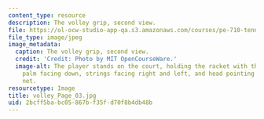 ```yaml
---
content_type: resource
description: The volley grip, second view.
file: https://ol-ocw-studio-app-qa.s3.amazonaws.com/courses/pe-710-tennis-spring-2007/2bcff5babc05867bf35fd70f8b4db48b_volley_Page_03.jpg
file_type: image/jpeg
image_metadata:
  caption: The volley grip, second view.
  credit: 'Credit: Photo by MIT OpenCourseWare.'
  image-alt: The player stands on the court, holding the racket with the right hand,
    palm facing down, strings facing right and left, and head pointing towards the
    net.
resourcetype: Image
title: volley_Page_03.jpg
uid: 2bcff5ba-bc05-867b-f35f-d70f8b4db48b
---
```

